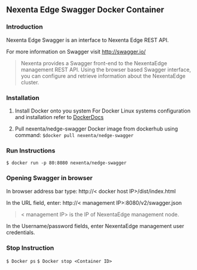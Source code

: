 ## Nexenta Edge Swagger Docker Container

### Introduction 

Nexenta Edge Swagger is an interface to Nexenta Edge REST API. 

For more information on Swagger visit http://swagger.io/

>Nexenta provides a Swagger front-end to the NexentaEdge management REST API. 
>Using the browser based Swagger interface, you can configure and retrieve information about the NexentaEdge cluster. 

### Installation
1.	Install Docker onto you system
For Docker Linux systems configuration and installation refer to [DockerDocs]( https://docs.docker.com/engine/installation/)  

2.	Pull nexenta/nedge-swagger Docker image from dockerhub using command:
`$docker pull nexenta/nedge-swagger`

### Run Instructions

`$ docker run -p 80:8080 nexenta/nedge-swagger`

### Opening Swagger in browser
 In browser address bar type: 
http://< docker host IP>/dist/index.html

In the URL field, enter:
http://< management IP>:8080/v2/swagger.json
> < management IP> is the IP of  NexentaEdge management node.

In the Username/password fields, enter NexentaEdge management user credentials.

### Stop Instruction
`$ Docker ps`
`$ Docker stop <Container ID>`
